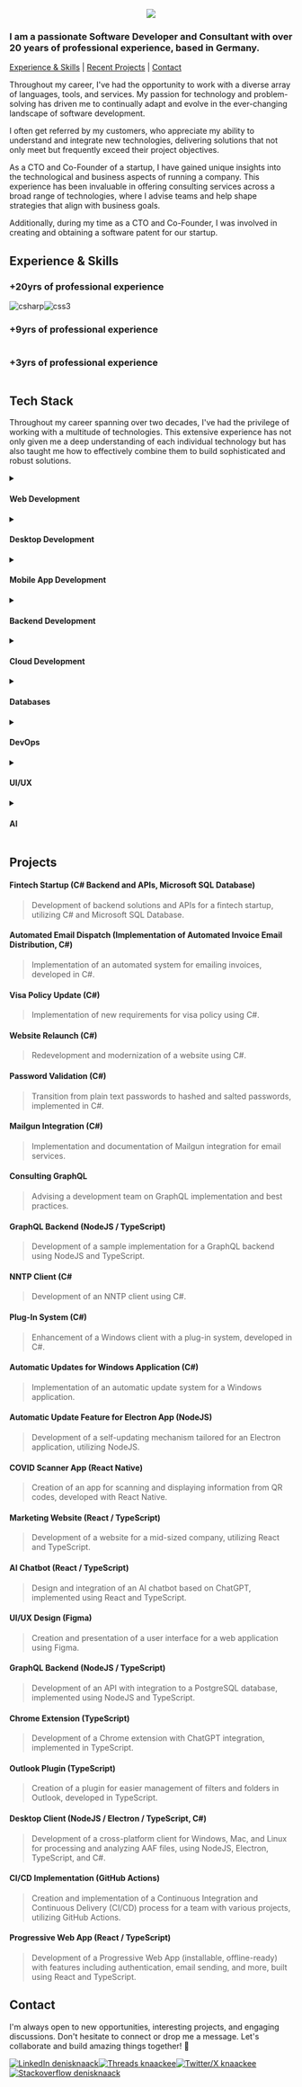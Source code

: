 <p align="center">
<a href=""><img src="https://github.com/Knaackee/knaackee/blob/master/header.png"/></a>
</p>

### I am a passionate Software Developer and Consultant with over 20 years of professional experience, based in Germany. 

[Experience & Skills](#experience--skills) | 
[Recent Projects](#projects) | 
[Contact](#contact)

Throughout my career, I've had the opportunity to work with a diverse array of languages, tools, and services. My passion for technology and problem-solving has driven me to continually adapt and evolve in the ever-changing landscape of software development.

I often get referred by my customers, who appreciate my ability to understand and integrate new technologies, delivering solutions that not only meet but frequently exceed their project objectives.

As a CTO and Co-Founder of a startup, I have gained unique insights into the technological and business aspects of running a company. This experience has been invaluable in offering consulting services across a broad range of technologies, where I advise teams and help shape strategies that align with business goals.

Additionally, during my time as a CTO and Co-Founder, I was involved in creating and obtaining a software patent for our startup. 

## Experience & Skills
### +20yrs of professional experience
<div style="display: flex; flex-wrap: wrap">
    <a rel="noreferrer">
      <img
        src="https://img.shields.io/badge/C%23-239120?style=for-the-badge&logo=csharp&logoColor=white"
        alt="csharp"
      />
    </a>
    <a rel="noreferrer">
      <img
        src="https://img.shields.io/badge/JavaScript-323330?style=for-the-badge&logo=javascript&logoColor=F7DF1E"
        alt=""
      />
    </a>
      <a rel="noreferrer">
      <img
        src="https://img.shields.io/badge/SQL-e6e6e6?style=for-the-badge&logo=sql&logoColor=black"
        alt=""
      />
    </a>
    <a rel="noreferrer">
      <img
        src="https://img.shields.io/badge/HTML5-E34F26?style=for-the-badge&logo=html5&logoColor=white"
        alt=""
      />
    </a>
    <a rel="noreferrer">
      <img
        src="https://img.shields.io/badge/CSS3-1572B6?style=for-the-badge&logo=css3&logoColor=white"
        alt="css3"
      />
    </a>
      </a>
      <a rel="noreferrer">
      <img
        src="https://img.shields.io/badge/Rest-39B7E6?style=for-the-badge&&logoColor=white"
        alt=""
      />
    </a>
  </div>

### +9yrs of professional experience
<div style="display: flex; flex-wrap: wrap">    
  <a rel="noreferrer">
      <img
        src="https://img.shields.io/badge/Node%20js-339933?style=for-the-badge&logo=nodedotjs&logoColor=white"
        alt=""
      />
    </a>
      <a rel="noreferrer">
      <img
        src="https://img.shields.io/badge/TypeScript-007ACC?style=for-the-badge&logo=typescript&logoColor=white"
        alt=""
      />
    <a rel="noreferrer">
      <img
        src="https://img.shields.io/badge/GraphQl-E10098?style=for-the-badge&logo=graphql&logoColor=white"
        alt=""
      />
    </a>
</div>

### +3yrs of professional experience
<div style="display: flex; flex-wrap: wrap">    
  <a rel="noreferrer">
      <img
        src="https://img.shields.io/badge/Dart-2BB6F6?style=for-the-badge&logo=dart&logoColor=white"
        alt=""
      />
    </a>
</div>


## Tech Stack

Throughout my career spanning over two decades, I've had the privilege of working with a multitude of technologies. This extensive experience has not only given me a deep understanding of each individual technology but has also taught me how to effectively combine them to build sophisticated and robust solutions. 

<details style="display: flex; flex-wrap: wrap">
    <summary><h4>Web Development</h4></summary>
    <a rel="noreferrer">
      <img
        src="https://img.shields.io/badge/AspNet-3DAFEC?style=for-the-badge&logoColor=61DAF"
        alt=""
      />
    </a>
    <a rel="noreferrer">
      <img
        src="https://img.shields.io/badge/React-20232A?style=for-the-badge&logo=react&logoColor=61DAF"
        alt=""
      />
    </a>
    <a rel="noreferrer">
      <img
        src="https://img.shields.io/badge/Vue%20js-35495E?style=for-the-badge&logo=vuedotjs&logoColor=4FC08D"
        alt=""
      />
    </a>
    <a rel="noreferrer">
      <img
        src="https://img.shields.io/badge/Solid%20JS-2C4F7C?style=for-the-badge&logo=solid&logoColor=white"
        alt=""
      />
    </a>
    <a rel="noreferrer">
      <img
        src="https://img.shields.io/badge/Svelte-4A4A55?style=for-the-badge&logo=svelte&logoColor=FF3E00"
        alt=""
      />
    </a>
    <a rel="noreferrer"
      ><img
        src="https://img.shields.io/badge/Angular-DD0031?style=for-the-badge&logo=angular&logoColor=white"
        alt="angular"
      />
    </a>
    <a rel="noreferrer">
      <img
        src="https://img.shields.io/badge/Gatsby-663399?style=for-the-badge&logo=gatsby&logoColor=white"
        alt="gatsby"
      />
    </a>
    <a rel="noreferrer">
      <img
        src="https://img.shields.io/badge/Express%20js-000000?style=for-the-badge&logo=express&logoColor=white"
        alt="express"
      />
    </a>
    <a rel="noreferrer">
      <img
        src="https://img.shields.io/badge/Tailwind_CSS-38B2AC?style=for-the-badge&logo=tailwind-css&logoColor=white"
        alt=""
      />
    </a>
    <a rel="noreferrer">
      <img
        src="https://img.shields.io/badge/Bootstrap-563D7C?style=for-the-badge&logo=bootstrap&logoColor=white"
        alt="bootstrap"
      />
    </a>
    <a rel="noreferrer">
      <img
        src="https://img.shields.io/badge/next%20js-000000?style=for-the-badge&logo=nextdotjs&logoColor=white"
        alt=""
      />
    </a>
    <a rel="noreferrer">
      <img
        src="https://img.shields.io/badge/remix-000000?style=for-the-badge&logo=remix&logoColor=white"
        alt=""
      />
    </a>
        <a rel="noreferrer">
      <img
        src="https://img.shields.io/badge/Google%20Analytics-E37400?style=for-the-badge&logo=google%20analytics&logoColor=white"
        alt=""
      />
    </a>
    <a rel="noreferrer">
      <img
        src="https://img.shields.io/badge/ThreeJs-black?style=for-the-badge&logo=three.js&logoColor=white"
        alt=""
      />
    </a>
    <a rel="noreferrer">
      <img
        src="https://img.shields.io/badge/Socket.io-010101?&style=for-the-badge&logo=Socket.io&logoColor=white"
        alt=""
      />
    </a>
</details>

<details style="display: flex; flex-wrap: wrap;">
    <summary><h4>Desktop Development</h4></summary>
    <a rel="noreferrer">
      <img
        src="https://img.shields.io/badge/.NET-512BD4?style=for-the-badge&logo=dotnet&logoColor=white"
        alt="dotnet"
      />
    </a>
    <a rel="noreferrer">
      <img
        src="https://img.shields.io/badge/Electron-2B2E3A?style=for-the-badge&logo=electron&logoColor=9FEAF9"
        alt="electron"
      />
    </a>
</details>

<details style="display: flex; flex-wrap: wrap">
    <summary><h4>Mobile App Development</h4></summary>
    <a rel="noreferrer">
      <a rel="noreferrer">
        <img
          src="https://img.shields.io/badge/React_Native-20232A?style=for-the-badge&logo=react&logoColor=61DAFB"
          alt=""
        />
      </a>
      <img
        src="https://img.shields.io/badge/Flutter-02569B?style=for-the-badge&logo=flutter&logoColor=white"
        alt="flutter"
      />
    </a>
    <a rel="noreferrer">
      <img
        src="https://img.shields.io/badge/Xamarin-3498DB?style=for-the-badge&logo=xamarin&logoColor=white"
        alt=""
      />
    </a>
    <a rel="noreferrer">
      <img
        src="https://img.shields.io/badge/Ionic-3880FF?style=for-the-badge&logo=ionic&logoColor=white"
        alt="ionic"
      />
    </a>
    <a rel="noreferrer">
      <img
        src="https://img.shields.io/badge/Expo-1B1F23?style=for-the-badge&logo=expo&logoColor=white"
        alt=""
      />
    </a>
</details>

<details style="display: flex; flex-wrap: wrap">
    <summary><h4>Backend Development</h4></summary>
    <a rel="noreferrer">
      <img
        src="https://img.shields.io/badge/.NET-512BD4?style=for-the-badge&logo=dotnet&logoColor=white"
        alt="dotnet"
      />
    </a>
  <a rel="noreferrer">
      <img
        src="https://img.shields.io/badge/Node%20js-339933?style=for-the-badge&logo=nodedotjs&logoColor=white"
        alt=""
      />
    </a>
</details>

<details style="display: flex; flex-wrap: wrap">
    <summary><h4>Cloud Development</h4></summary>
    <a rel="noreferrer">
      <img
        src="https://img.shields.io/badge/Amazon_AWS-FF9900?style=for-the-badge&logo=amazonaws&logoColor=white"
        alt="aws"
      />
    </a>
    <a rel="noreferrer">
      <img
        src="https://img.shields.io/badge/microsoft%20azure-0089D6?style=for-the-badge&logo=microsoft-azure&logoColor=white"
        alt="azure"
      />
    </a>
    <a rel="noreferrer">
      <img
        src="https://img.shields.io/badge/Cloudflare-F38020?style=for-the-badge&logo=Cloudflare&logoColor=white"
        alt=""
      />
    </a>
    <a rel="noreferrer">
      <img
        src="https://img.shields.io/badge/Digital_Ocean-0080FF?style=for-the-badge&logo=DigitalOcean&logoColor=white"
        alt=""
      />
    </a>
    <a rel="noreferrer">
      <img
        src="https://img.shields.io/badge/Google_Cloud-4285F4?style=for-the-badge&logo=google-cloud&logoColor=white"
        alt=""
      />
    </a>
    <a rel="noreferrer">
      <img
        src="https://img.shields.io/badge/Netlify-00C7B7?style=for-the-badge&logo=netlify&logoColor=white"
        alt=""
      />
    </a>
    <a rel="noreferrer">
      <img
        src="https://img.shields.io/badge/Vercel-000000?style=for-the-badge&logo=vercel&logoColor=white"
        alt=""
      />
    </a>
</details>

  <details style="display: flex; flex-wrap: wrap">
    <summary><h4>Databases</h4></summary>
    <a rel="noreferrer">
      <img
        src="https://img.shields.io/badge/MariaDB-003545?style=for-the-badge&logo=mariadb&logoColor=white"
        alt=""
      />
    </a>
    <a rel="noreferrer">
      <img
        src="https://img.shields.io/badge/Microsoft%20SQL%20Server-CC2927?style=for-the-badge&logo=microsoft%20sql%20server&logoColor=white"
        alt=""
      />
    </a>
    <a rel="noreferrer">
      <img
        src="https://img.shields.io/badge/MongoDB-4EA94B?style=for-the-badge&logo=mongodb&logoColor=white"
        alt=""
      />
    </a>
    <a rel="noreferrer">
      <img
        src="https://img.shields.io/badge/MySQL-005C84?style=for-the-badge&logo=mysql&logoColor=white"
        alt=""
      />
    </a>
    <a rel="noreferrer">
      <img
        src="https://img.shields.io/badge/Sqlite-003B57?style=for-the-badge&logo=sqlite&logoColor=white"
        alt=""
      />
    </a>
    <a rel="noreferrer">
      <img
        src="https://img.shields.io/badge/PostgreSQL-316192?style=for-the-badge&logo=postgresql&logoColor=white"
        alt=""
      />
    </a>
    <a rel="noreferrer">
      <img
        src="https://img.shields.io/badge/redis-%23DD0031.svg?&style=for-the-badge&logo=redis&logoColor=white"
        alt=""
      />
    </a>
  </details>
  <details style="display: flex; flex-wrap: wrap">
    <summary><h4>DevOps</h4></summary>
    <a rel="noreferrer">
      <img
        src="https://img.shields.io/badge/Docker-2CA5E0?style=for-the-badge&logo=docker&logoColor=white"
        alt="docker"
      />
    </a>
    <a rel="noreferrer">
      <img
        src="https://img.shields.io/badge/GitHub-100000?style=for-the-badge&logo=github&logoColor=white"
        alt=""
      />
    </a>
    <a rel="noreferrer">
      <img
        src="https://img.shields.io/badge/GitLab-330F63?style=for-the-badge&logo=gitlab&logoColor=white"
        alt=""
      />
    </a>
    <a rel="noreferrer">
      <img
        src="https://img.shields.io/badge/kubernetes-326ce5.svg?&style=for-the-badge&logo=kubernetes&logoColor=white"
        alt=""
      />
    </a>
  </details>  
<details style="display: flex; flex-wrap: wrap">
    <summary><h4>UI/UX</h4></summary>
    <a rel="noreferrer">
      <img
        src="https://img.shields.io/badge/Figma-F24E1E?style=for-the-badge&logo=figma&logoColor=white"
        alt="figma"
      />
    </a>
</details>
<details style="display: flex; flex-wrap: wrap">
    <summary><h4>AI</h4></summary>
    <a rel="noreferrer">
        <img
            src="https://img.shields.io/badge/ChatGPT-74aa9c?style=for-the-badge&logo=openai&logoColor=white"
            alt=""
        />
    </a>
</details>

## Projects

#### Fintech Startup (C# Backend and APIs, Microsoft SQL Database)
> Development of backend solutions and APIs for a fintech startup, utilizing C# and Microsoft SQL Database.

#### Automated Email Dispatch (Implementation of Automated Invoice Email Distribution, C#)
> Implementation of an automated system for emailing invoices, developed in C#.

#### Visa Policy Update (C#)
> Implementation of new requirements for visa policy using C#.

#### Website Relaunch (C#)
> Redevelopment and modernization of a website using C#.

#### Password Validation (C#)
> Transition from plain text passwords to hashed and salted passwords, implemented in C#.

#### Mailgun Integration (C#)
> Implementation and documentation of Mailgun integration for email services.

#### Consulting GraphQL
> Advising a development team on GraphQL implementation and best practices.

#### GraphQL Backend (NodeJS / TypeScript)
> Development of a sample implementation for a GraphQL backend using NodeJS and TypeScript.

#### NNTP Client (C#
> Development of an NNTP client using C#.

#### Plug-In System (C#)
> Enhancement of a Windows client with a plug-in system, developed in C#.

#### Automatic Updates for Windows Application (C#)
> Implementation of an automatic update system for a Windows application.

#### Automatic Update Feature for Electron App (NodeJS)
> Development of a self-updating mechanism tailored for an Electron application, utilizing NodeJS.

#### COVID Scanner App (React Native)
> Creation of an app for scanning and displaying information from QR codes, developed with React Native.

#### Marketing Website (React / TypeScript)
> Development of a website for a mid-sized company, utilizing React and TypeScript.

#### AI Chatbot (React / TypeScript)
> Design and integration of an AI chatbot based on ChatGPT, implemented using React and TypeScript.

#### UI/UX Design (Figma)
> Creation and presentation of a user interface for a web application using Figma.

#### GraphQL Backend (NodeJS / TypeScript)
> Development of an API with integration to a PostgreSQL database, implemented using NodeJS and TypeScript.

#### Chrome Extension (TypeScript)
> Development of a Chrome extension with ChatGPT integration, implemented in TypeScript.

#### Outlook Plugin (TypeScript)
> Creation of a plugin for easier management of filters and folders in Outlook, developed in TypeScript.

#### Desktop Client (NodeJS / Electron / TypeScript, C#)
> Development of a cross-platform client for Windows, Mac, and Linux for processing and analyzing AAF files, using NodeJS, Electron, TypeScript, and C#.

#### CI/CD Implementation (GitHub Actions)
> Creation and implementation of a Continuous Integration and Continuous Delivery (CI/CD) process for a team with various projects, utilizing GitHub Actions.

#### Progressive Web App (React / TypeScript)
> Development of a Progressive Web App (installable, offline-ready) with features including authentication, email sending, and more, built using React and TypeScript.

## Contact

I'm always open to new opportunities, interesting projects, and engaging discussions. Don't hesitate to connect or drop me a message. Let's collaborate and build amazing things together! 🚀

<a href="https://linkedin.com/in/denisknaack" target="blank"><img
    align="center"
    src="https://img.shields.io/badge/LinkedIn-0077B5?style=for-the-badge&logo=linkedin&logoColor=white"
    alt="LinkedIn denisknaack"/></a><a href="https://twitter.com/knaackee" target="blank"><img
    align="center"
    src="https://img.shields.io/badge/Threads-000000?style=for-the-badge&logo=Threads&logoColor=white"
    alt="Threads knaackee"/></a><a href="https://twitter.com/knaackee" target="blank"><img
    align="center"
    src="https://img.shields.io/badge/X-000000?style=for-the-badge&logo=x&logoColor=white"
    alt="Twitter/X knaackee"/></a><a href="https://stackoverflow.com/users/479659" target="blank"><img
    align="center"
    src="https://img.shields.io/badge/Stack_Overflow-FE7A16?style=for-the-badge&logo=stack-overflow&logoColor=white"
    alt="Stackoverflow denisknaack"/></a>
